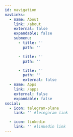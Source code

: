 ```yaml
---
id: navigation
navLinks:
  - name: About
    link: /about
    external: false
    expandable: false
    submenu:
      - title: ''
        path: ''

      - title: ''
        path: ''

      - title: ''
        path: ''
        external: false
  - name: Apps
    link: /apps
    external: false
    expandable: false
social:
  - icon: telegram-plane
    link: '' #telegaram link

  - icon: linkedin
    link: '' #linkedin link
---
```

